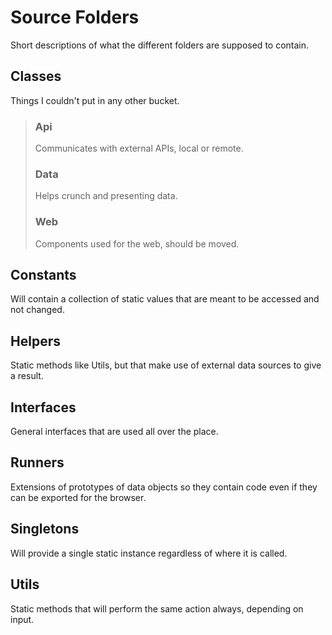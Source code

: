 # Source Folders
Short descriptions of what the different folders are supposed to contain.

## Classes
Things I couldn't put in any other bucket.
> ### Api
> Communicates with external APIs, local or remote.
> ### Data
> Helps crunch and presenting data.
> ### Web
> Components used for the web, should be moved.

## Constants
Will contain a collection of static values that are meant to be accessed and not changed. 

## Helpers
Static methods like Utils, but that make use of external data sources to give a result.

## Interfaces
General interfaces that are used all over the place.

## Runners
Extensions of prototypes of data objects so they contain code even if they can be exported for the browser.

## Singletons
Will provide a single static instance regardless of where it is called.

## Utils
Static methods that will perform the same action always, depending on input.